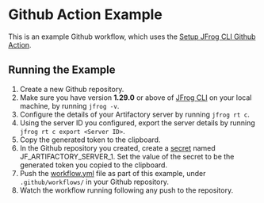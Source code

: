# Github Action Example
This is an example Github workflow, which uses the [Setup JFrog CLI Github Action](https://github.com/jfrog/setup-jfrog-cli).

## Running the Example
1. Create a new Github repository.
2. Make sure you have version **1.29.0** or above of [JFrog CLI](https://jfrog.com/getcli/) on your local machine, by running ```jfrog -v```.
3. Configure the details of your Artifactory server by running ```jfrog rt c```.
4. Using the server ID you configured, export the server details by running ```jfrog rt c export <Server ID>```.
5. Copy the generated token to the clipboard.
6. In the Github repository you created, create a [secret](https://help.github.com/en/articles/virtual-environments-for-github-actions#creating-and-using-secrets-encrypted-variables) named JF_ARTIFACTORY_SERVER_1. Set the value of the secret to be the generated token you copied to the clipboard.
7. Push the [workflow.yml](workflow.yml) file as part of this example, under `.github/workflows/` in your Github repository.
8. Watch the workflow running following any push to the repository.

